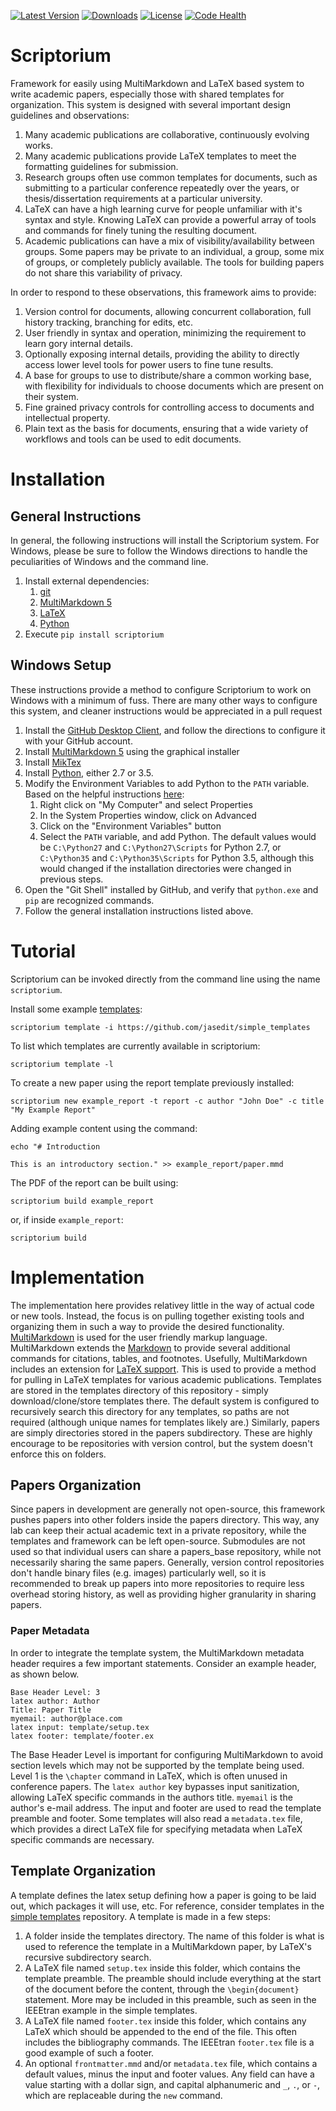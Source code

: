 [![Latest Version](https://img.shields.io/pypi/v/scriptorium.svg)](https://pypi.python.org/pypi/scriptorium) [![Downloads](https://img.shields.io/pypi/dm/scriptorium.svg)](https://pypi.python.org/pypi/scriptorium) [![License](https://img.shields.io/pypi/l/scriptorium.svg)](https://pypi.python.org/pypi/scriptorium) [![Code Health](https://landscape.io/github/jasedit/scriptorium/master/landscape.svg?style=flat)](https://landscape.io/github/jasedit/scriptorium/master)

# Scriptorium

Framework for easily using MultiMarkdown and LaTeX based system to write academic papers, especially those with shared templates for organization. This system is designed with several important design guidelines and observations:

1. Many academic publications are collaborative, continuously evolving works.
2. Many academic publications provide LaTeX templates to meet the formatting guidelines for submission.
3. Research groups often use common templates for documents, such as submitting to a particular conference repeatedly over the years, or thesis/dissertation requirements at a particular university.
4. LaTeX can have a high learning curve for people unfamiliar with it's syntax and style. Knowing LaTeX can provide a powerful array of tools and commands for finely tuning the resulting document.
5. Academic publications can have a mix of visibility/availability between groups. Some papers may be private to an individual, a group, some mix of groups, or completely publicly available. The tools for building papers do not share this variability of privacy.

In order to respond to these observations, this framework aims to provide:

1. Version control for documents, allowing concurrent collaboration, full history tracking, branching for edits, etc.
2. User friendly in syntax and operation, minimizing the requirement to learn gory internal details.
3. Optionally exposing internal details, providing the ability to directly access lower level tools for power users to fine tune results.
4. A base for groups to use to distribute/share a common working base, with flexibility for individuals to choose documents which are present on their system.
5. Fine grained privacy controls for controlling access to documents and intellectual property.
6. Plain text as the basis for documents, ensuring that a wide variety of workflows and tools can be used to edit documents.

# Installation

## General Instructions

In general, the following instructions will install the Scriptorium system. For Windows, please be sure to follow the Windows directions to handle the peculiarities of Windows and the command line.

1. Install external dependencies:
    1. [git](https://git-scm.com/)
    1. [MultiMarkdown 5](https://github.com/fletcher/MultiMarkdown-5)
    2. [LaTeX](http://www.latex-project.org/)
    3. [Python](http://python.org/)
2. Execute `pip install scriptorium`

## Windows Setup

These instructions provide a method to configure Scriptorium to work on Windows with a minimum of fuss. There are many other ways to configure this system, and cleaner instructions would be appreciated in a pull request

1. Install the [GitHub Desktop Client](https://desktop.github.com/), and follow the directions to configure it with your GitHub account.
2. Install [MultiMarkdown 5](https://github.com/fletcher/MultiMarkdown-5/releases) using the graphical installer
3. Install [MikTex](http://miktex.org/)
4. Install [Python](https://www.python.org/downloads/), either 2.7 or 3.5.
5. Modify the Environment Variables to add Python to the `PATH` variable. Based on the helpful instructions [here](http://stackoverflow.com/questions/23400030/windows-7-add-path):
    1. Right click on "My Computer" and select Properties
    2. In the System Properties window, click on Advanced
    3. Click on the "Environment Variables" button
    4. Select the `PATH` variable, and add Python. The default values would be `C:\Python27` and `C:\Python27\Scripts` for Python 2.7, or `C:\Python35` and `C:\Python35\Scripts` for Python 3.5, although this would changed if the installation directories were changed in previous steps.
5. Open the "Git Shell" installed by GitHub, and verify that `python.exe` and `pip` are recognized commands.
7. Follow the general installation instructions listed above.

# Tutorial

Scriptorium can be invoked directly from the command line using the name `scriptorium`.

Install some example [templates](https://github.com/jasedit/simple_templates):
```
scriptorium template -i https://github.com/jasedit/simple_templates
```

To list which templates are currently available in scriptorium:
```
scriptorium template -l
```

To create a new paper using the report template previously installed:
```
scriptorium new example_report -t report -c author "John Doe" -c title "My Example Report"
```

Adding example content using the command:
```
echo "# Introduction

This is an introductory section." >> example_report/paper.mmd
```

The PDF of the report can be built using:
```
scriptorium build example_report
```
or, if inside `example_report`:
```
scriptorium build
```

# Implementation

The implementation here provides relativey little in the way of actual code or new tools. Instead, the focus is on pulling together existing tools and organizing them in such a way to provide the desired functionality. [MultiMarkdown](http://fletcherpenney.net/multimarkdown/) is used for the user friendly markup language. MultiMarkdown extends the [Markdown](http://daringfireball.net/projects/markdown/) to provide several additional commands for citations, tables, and footnotes. Usefully, MultiMarkdown includes an extension for [LaTeX support](https://github.com/fletcher/peg-multimarkdown-latex-support). This is used to provide a method for pulling in LaTeX templates for various academic publications. Templates are stored in the templates directory of this repository - simply download/clone/store templates there. The default system is configured to recursively search this directory for any templates, so paths are not required (although unique names for templates likely are.) Similarly, papers are simply directories stored in the papers subdirectory. These are highly encourage to be repositories with version control, but the system doesn't enforce this on folders.

## Papers Organization

Since papers in development are generally not open-source, this framework pushes papers into other folders inside the papers directory. This way, any lab can keep their actual academic text in a private repository, while the templates and framework can be left open-source. Submodules are not used so that individual users can share a papers_base repository, while not necessarily sharing the same papers. Generally, version control repositories don't handle binary files (e.g. images) particularly well, so it is recommended to break up papers into more repositories to require less overhead storing history, as well as providing higher granularity in sharing papers.

### Paper Metadata

In order to integrate the template system, the MultiMarkdown metadata header requires a few important statements. Consider an example header, as shown below.

```
Base Header Level: 3
latex author: Author
Title: Paper Title
myemail: author@place.com
latex input: template/setup.tex
latex footer: template/footer.ex
```

The Base Header Level is important for configuring MultiMarkdown to avoid section levels which may not be supported by the template being used. Level 1 is the `\chapter` command in LaTeX, which is often unused in conference papers. The `latex author` key bypasses input sanitization, allowing LaTeX specific commands in the authors title. `myemail` is the author's e-mail address. The input and footer are used to read the template preamble and footer. Some templates will also read a `metadata.tex` file, which provides a direct LaTeX file for specifying metadata when LaTeX specific commands are necessary.

## Template Organization

A template defines the latex setup defining how a paper is going to be laid out, which packages it will use, etc. For reference, consider templates in the [simple templates](https://github.com/jasedit/simple_templates) repository. A template is made in a few steps:

1. A folder inside the templates directory. The name of this folder is what is used to reference the template in a MultiMarkdown paper, by LaTeX's recursive subdirectory search.
2. A LaTeX file named `setup.tex` inside this folder, which contains the template preamble. The preamble should include everything at the start of the document before the content, through the `\begin{document}` statement. More may be included in this preamble, such as seen in the IEEEtran example in the simple templates.
3. A LaTeX file named `footer.tex` inside this folder, which contains any LaTeX which should be appended to the end of the file. This often includes the bibliography commands. The IEEEtran `footer.tex` file is a good example of such a footer.
4. An optional `frontmatter.mmd` and/or `metadata.tex` file, which contains a default values, minus the input and footer values. Any field can have a value starting with a dollar sign, and capital alphanumeric and `_`, `.`, or `-`, which are replaceable during the `new` command.
